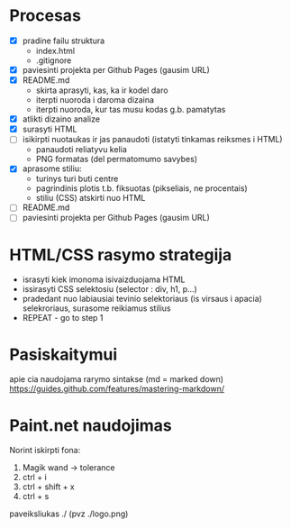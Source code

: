 # Procesas

- [x] pradine failu struktura
   - index.html
   - .gitignore
- [x] paviesinti projekta per Github Pages (gausim URL)
- [x] README.md
   - skirta aprasyti, kas, ka ir kodel daro
   - iterpti nuoroda i daroma dizaina
   - iterpti nuoroda, kur tas musu kodas g.b. pamatytas
- [x] atlikti dizaino analize
- [x] surasyti HTML
- [ ] isikirpti nuotaukas ir jas panaudoti (istatyti tinkamas reiksmes i HTML)
   - panaudoti reliatyvu kelia
   - PNG formatas (del permatomumo savybes)
- [x] aprasome stiliu: 
   - turinys turi buti centre
   - pagrindinis plotis t.b. fiksuotas (pikseliais, ne procentais)
   - stiliu (CSS) atskirti nuo HTML
- [ ] README.md
- [ ] paviesinti projekta per Github Pages (gausim URL)

# HTML/CSS rasymo strategija

- israsyti kiek imonoma isivaizduojama HTML
- issirasyti CSS selektosiu (selector : div, h1, p...)
-  pradedant nuo labiausiai tevinio selektoriaus (is virsaus i apacia) selekroriaus, surasome reikiamus stilius
- REPEAT - go to step 1

# Pasiskaitymui

apie cia naudojama rarymo sintakse (md = marked down) 
https://guides.github.com/features/mastering-markdown/

# Paint.net naudojimas

Norint iskirpti fona: 
1. Magik wand -> tolerance
2. ctrl + i
3. ctrl + shift + x
4. ctrl + s

paveiksliukas 
./    (pvz ./logo.png)
